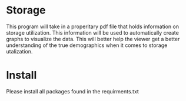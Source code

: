 # Storage

This program will take in a properitary pdf file that holds information on storage utilization. This information will be used to automatically create graphs to visualize the data. This will better help the viewer get a better understanding of the true demographics when it comes to storage utalization.

# Install

Please install all packages found in the requirments.txt
